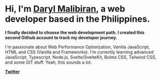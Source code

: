 <!---
disemio/disemio is a ✨ special ✨ repository because its `README.md` (this file) appears on your GitHub profile.
You can click the Preview link to take a look at your changes.
--->
<h1>Hi, I'm <a href="https://malibiran.com/" target="_blank" rel="noopener">Daryl Malibiran</a>, a web developer based in the Philippines.</h1>
<p><strong>I finally decided to choose the web development path. I created this second Github account to track my developer journey.</strong></p>
<p>I'm passionate about Web Performance Optimization, Vanilla JavaScript, HTML and CSS (Vanilla and Frameworks). I'm currently learning advanced JavaScript, Typescript, Node.js, Svelte/SvelteKit, Bulma CSS, Tailwind CSS, and some GIT stuff. Yeah, this sounds a lot.</p>

<p><strong><a href="https://twitter.com/devdisemio" target="_blank" rel="noopener">Twitter</a></strong></p>
